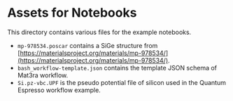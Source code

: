 # Assets for Notebooks

This directory contains various files for the example notebooks.

- `mp-978534.poscar` contains a SiGe structure from [https://materialsproject.org/materials/mp-978534/](https://materialsproject.org/materials/mp-978534/).
- `bash_workflow-template.json` contains the template JSON schema of Mat3ra workflow.
- `Si.pz-vbc.UPF` is the pseudo potential file of silicon used in the Quantum Espresso workflow example.
